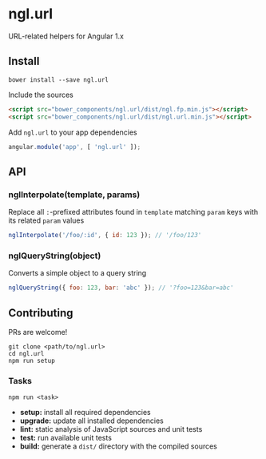 ngl.url
=======

URL-related helpers for Angular 1.x

Install
-------

    bower install --save ngl.url

Include the sources

```html
<script src="bower_components/ngl.url/dist/ngl.fp.min.js"></script>
<script src="bower_components/ngl.url/dist/ngl.url.min.js"></script>
```

Add `ngl.url` to your app dependencies

```js
angular.module('app', [ 'ngl.url' ]);
```

API
---

### nglInterpolate(template, params)

Replace all `:`-prefixed attributes found in `template` matching `param` keys
with its related `param` values

```js
nglInterpolate('/foo/:id', { id: 123 }); // '/foo/123'
```

### nglQueryString(object)

Converts a simple object to a query string

```js
nglQueryString({ foo: 123, bar: 'abc' }); // '?foo=123&bar=abc'
```

Contributing
------------

PRs are welcome!

    git clone <path/to/ngl.url>
    cd ngl.url
    npm run setup

### Tasks

    npm run <task>

  * **setup:** install all required dependencies
  * **upgrade:** update all installed dependencies
  * **lint:** static analysis of JavaScript sources and unit tests
  * **test:** run available unit tests
  * **build:** generate a `dist/` directory with the compiled sources
